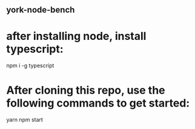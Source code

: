 ## york-node-bench

# after installing node, install typescript:
npm i -g typescript



# After cloning this repo, use the following commands to get started:

yarn
npm start
